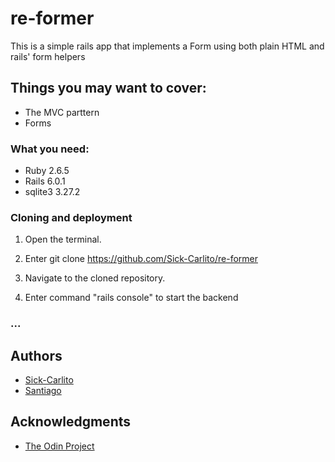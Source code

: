# re-former

This is a simple rails app that implements a Form using both plain HTML and rails' form helpers

## Things you may want to cover:
- The MVC parttern
- Forms



### What you need:

- Ruby 2.6.5
- Rails 6.0.1
- sqlite3 3.27.2


###  Cloning and deployment 

1. Open the terminal.

2. Enter git clone https://github.com/Sick-Carlito/re-former

3. Navigate to the cloned repository.

4. Enter command "rails console" to start the backend 


### ...

## Authors

- [Sick-Carlito](https://github.com/Sick-Carlito)
- [Santiago](https://github.com/santiago-rodrig)


## Acknowledgments

- [The Odin Project](https://www.theodinproject.com/courses/ruby-on-rails/lessons/forms)